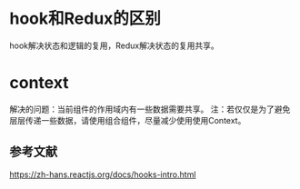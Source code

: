 # hook和Redux的区别
hook解决状态和逻辑的复用，Redux解决状态的复用共享。

# context
  解决的问题：当前组件的作用域内有一些数据需要共享。
  注：若仅仅是为了避免层层传递一些数据，请使用组合组件，尽量减少使用使用Context。

## 参考文献
https://zh-hans.reactjs.org/docs/hooks-intro.html
